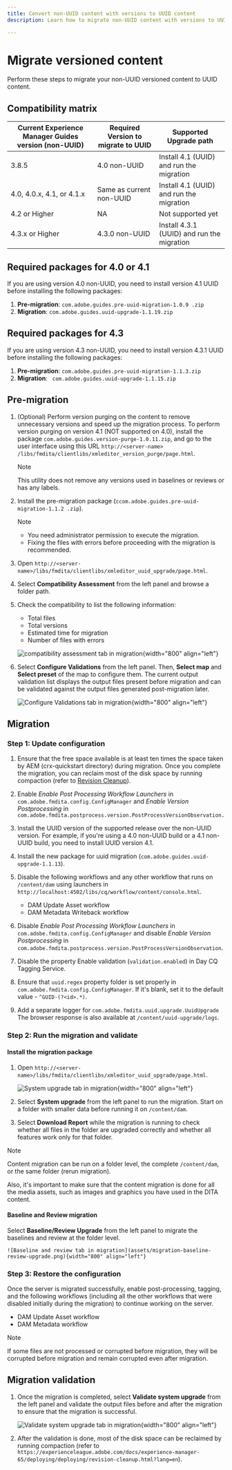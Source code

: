 ```yaml
---
title: Convert non-UUID content with versions to UUID content
description: Learn how to migrate non-UUID content with versions to UUID content.

---
```

# Migrate versioned content

Perform these steps to migrate your non-UUID versioned content to UUID content. 

## Compatibility matrix

|Current Experience Manager Guides version (non-UUID)|Required Version to migrate to UUID| Supported Upgrade path| 
|---|---|---|
| 3.8.5|  4.0 non-UUID|Install 4.1 (UUID) and run the migration|
|4.0, 4.0.x, 4.1, or 4.1.x  | Same as current non-UUID| Install 4.1 (UUID) and run the migration|
|4.2 or Higher|   NA |Not supported yet|
|4.3.x or Higher|   4.3.0 non-UUID |Install 4.3.1 (UUID) and run the migration |

## Required packages for 4.0 or 4.1 
If you are using version 4.0 non-UUID, you need to install version 4.1 UUID before installing the following packages:
1. **Pre-migration**: `com.adobe.guides.pre-uuid-migration-1.0.9 .zip`
1. **Migration**: `com.adobe.guides.uuid-upgrade-1.1.19.zip`



## Required packages for 4.3
If you are using version 4.3 non-UUID, you need to install version 4.3.1 UUID before installing the following packages:

1. **Pre-migration**: `com.adobe.guides.pre-uuid-migration-1.1.3.zip`
1. **Migration**: ` com.adobe.guides.uuid-upgrade-1.1.15.zip`

## Pre-migration

1. (Optional) Perform version purging on the content to remove unnecessary versions and speed up the migration process. To perform version purging on version 4.1 (NOT supported on 4.0), install the package `com.adobe.guides.version-purge-1.0.11.zip`, and go to the user interface using this URL `http://<server-name> /libs/fmdita/clientlibs/xmleditor_version_purge/page.html`. 

    >[!NOTE]
    >
    >This utility does not remove any versions used in baselines or reviews or has any labels.
1. Install the pre-migration package (`ccom.adobe.guides.pre-uuid-migration-1.1.2 .zip`).

   >[!NOTE]
   >
   >* You need administrator permission to execute the migration. 
   >* Fixing the files with errors before proceeding with the migration is recommended. 
1. Open `http://<server-name>/libs/fmdita/clientlibs/xmleditor_uuid_upgrade/page.html`. 
1. Select **Compatibility Assessment**  from the left panel and browse a folder path.
1. Check the compatibility to list the following information:
    * Total files
    * Total versions
    * Estimated time for migration
    * Number of files with errors 



    ![compatibility assessment tab in migration](assets/migration-compatibility-assessment.png){width="800" align="left"}


1. Select **Configure Validations** from the left panel. Then, **Select map** and **Select preset** of the map to configure them. The current output validation list displays the output files present before migration and can be validated against the output files generated post-migration later. 

    ![Configure Validations tab in migration](assets/migration-configure-validation.png){width="800" align="left"}




## Migration 

### Step 1: Update configuration

1. Ensure that the free space available is at least ten times the space taken by AEM (crx-quickstart directory) during migration. Once you complete the migration, you can reclaim most of the disk space by running compaction (refer to [Revision Cleanup](https://experienceleague.adobe.com/docs/experience-manager-65/deploying/deploying/revision-cleanup.html?lang=en)).

1. Enable *Enable Post Processing Workflow Launchers* in `com.adobe.fmdita.config.ConfigManager` and *Enable Version Postprocessing* in `com.adobe.fmdita.postprocess.version.PostProcessVersionObservation.`

1. Install the UUID version of the supported release over the non-UUID version. For example, if you're using a 4.0 non-UUID build or a 4.1 non-UUID build, you need to install UUID version 4.1.

1. Install the new package for uuid migration (`com.adobe.guides.uuid-upgrade-1.1.13`).

1. Disable the following workflows and any other workflow that runs on `/content/dam` using launchers in `http://localhost:4502/libs/cq/workflow/content/console.html`.

    * DAM Update Asset workflow
    * DAM Metadata Writeback workflow

1. Disable *Enable Post Processing Workflow Launchers* in `com.adobe.fmdita.config.ConfigManager` and disable *Enable Version Postprocessing* in `com.adobe.fmdita.postprocess.version.PostProcessVersionObservation`. 

1. Disable the property Enable validation (`validation.enabled`) in Day CQ Tagging Service.

1. Ensure that `uuid.regex` property folder is set properly in `com.adobe.fmdita.config.ConfigManager`. If it's blank, set it to the default value - `^GUID-(?<id>.*)`.
1. Add a separate logger for `com.adobe.fmdita.uuid.upgrade.UuidUpgrade` The browser response is also available at `/content/uuid-upgrade/logs`.

### Step 2: Run the migration and validate

#### Install the migration package

1. Open `http://<server-name>/libs/fmdita/clientlibs/xmleditor_uuid_upgrade/page.html`.

    ![System upgrade tab in migration](assets/migration-system-upgrade.png){width="800" align="left"}

1. Select **System upgrade** from the left panel to run the migration. Start on a folder with smaller data before running it on `/content/dam`.

1. Select **Download Report** while the migration is running to check whether all files in the folder are upgraded correctly and whether all features work only for that folder.


>[!NOTE]
>
> Content migration can be run on a folder level, the complete `/content/dam`, or the same folder (rerun migration).

Also, it's important to make sure that the content migration is done for all the media assets, such as images and graphics you have used in the DITA content.

#### Baseline and Review migration

Select **Baseline/Review Upgrade** from the left panel to migrate the baselines and review at the folder level.  

    ![Baseline and review tab in migration](assets/migration-baseline-review-upgrade.png){width="800" align="left"}


### Step 3: Restore the configuration

Once the server is migrated successfully, enable post-processing, tagging, and the following workflows (including all the other workflows that were disabled initially during the migration) to continue working on the server.

* DAM Update Asset workflow
* DAM Metadata workflow

>[!NOTE]
>
>If some files are not processed or corrupted before migration, they will be corrupted before migration and remain corrupted even after migration.

## Migration validation

1. Once the migration is completed, select **Validate system upgrade** from the left panel and validate the output files before and after the migration to ensure that the migration is successful. 

    ![Validate system upgrade tab in migration](assets/migration-validate-system-upgrade.png){width="800" align="left"}


1. After the validation is done, most of the disk space can be reclaimed by running compaction (refer to `https://experienceleague.adobe.com/docs/experience-manager-65/deploying/deploying/revision-cleanup.html?lang=en`).

